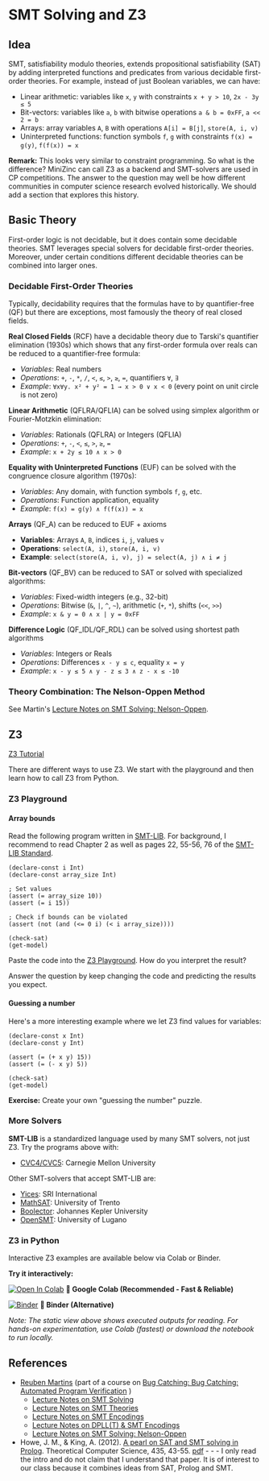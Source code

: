 # SMT Solving and Z3

## Idea

SMT, satisfiability modulo theories, extends propositional satisfiability (SAT) by adding interpreted functions and predicates from various decidable first-order theories. For example, instead of just Boolean variables, we can have:

- Linear arithmetic: variables like `x`, `y` with constraints `x + y > 10`, `2x - 3y ≤ 5`
- Bit-vectors: variables like `a`, `b` with bitwise operations `a & b = 0xFF`, `a << 2 = b`
- Arrays: array variables `A`, `B` with operations `A[i] = B[j]`, `store(A, i, v)`
- Uninterpreted functions: function symbols `f`, `g` with constraints `f(x) = g(y)`, `f(f(x)) = x`

**Remark:** This looks very similar to constraint programming. So what is the difference? MiniZinc can call Z3 as a backend and SMT-solvers are used in CP competitions. The answer to the question may well be how different communities in computer science research evolved historically. We should add a section that explores this history.

## Basic Theory

First-order logic is not decidable, but it does contain some decidable theories. SMT leverages special solvers for decidable first-order theories. Moreover, under certain conditions different decidable theories can be combined into larger ones. 

### Decidable First-Order Theories

Typically, decidability requires that the formulas have to by quantifier-free (QF) but there are exceptions, most famously the theory of real closed fields.

**Real Closed Fields** (RCF) have a decidable theory due to Tarski's quantifier elimination (1930s) which shows that any first-order formula over reals can be reduced to a quantifier-free formula:
- *Variables*: Real numbers
- *Operations*: `+`, `-`, `*`, `/`, `<`, `≤`, `>`, `≥`, `=`, quantifiers `∀`, `∃`
- *Example*: `∀x∀y. x² + y² = 1 → x > 0 ∨ x < 0` (every point on unit circle is not zero)

**Linear Arithmetic** (QFLRA/QFLIA) can be solved using simplex algorithm or Fourier-Motzkin elimination:
- *Variables*: Rationals (QFLRA) or Integers (QFLIA) 
- *Operations*: `+`, `-`, `<`, `≤`, `>`, `≥`, `=`
- *Example*: `x + 2y ≤ 10 ∧ x > 0`

**Equality with Uninterpreted Functions** (EUF) can be solved with the congruence closure algorithm (1970s):
- *Variables*: Any domain, with function symbols `f`, `g`, etc.
- *Operations*: Function application, equality
- *Example*: `f(x) = g(y) ∧ f(f(x)) = x`

**Arrays** (QF_A) can be reduced to EUF + axioms
- **Variables**: Arrays `A`, `B`, indices `i`, `j`, values `v`
- **Operations**: `select(A, i)`, `store(A, i, v)`
- **Example**: `select(store(A, i, v), j) = select(A, j) ∧ i ≠ j`

**Bit-vectors** (QF_BV) can be reduced to SAT or solved with specialized algorithms:
- *Variables*: Fixed-width integers (e.g., 32-bit)
- *Operations*: Bitwise (`&`, `|`, `^`, `~`), arithmetic (`+`, `*`), shifts (`<<`, `>>`)
- *Example*: `x & y = 0 ∧ x | y = 0xFF`

**Difference Logic** (QF_IDL/QF_RDL) can be solved using shortest path algorithms
- *Variables*: Integers or Reals
- *Operations*: Differences `x - y ≤ c`, equality `x = y`
- *Example*: `x - y ≤ 5 ∧ y - z ≤ 3 ∧ z - x ≤ -10`

### Theory Combination: The Nelson-Oppen Method

See Martin's [Lecture Notes on SMT Solving: Nelson-Oppen](https://www.cs.cmu.edu/~15414/s24/lectures/18-smt-solving.pdf).

## Z3

[Z3 Tutorial](https://microsoft.github.io/z3guide/docs/logic/intro/)

There are different ways to use Z3. We start with the playground and then learn how to call Z3 from Python.

### Z3 Playground 

#### Array bounds

Read the following program written in [SMT-LIB](https://smt-lib.org/language.shtml). For background, I recommend to read Chapter 2 as well as pages 22, 55-56, 76 of the [SMT-LIB Standard](https://smt-lib.org/papers/smt-lib-reference-v2.7-r2025-07-07.pdf).

```
(declare-const i Int)
(declare-const array_size Int)

; Set values
(assert (= array_size 10))
(assert (= i 15))

; Check if bounds can be violated
(assert (not (and (<= 0 i) (< i array_size))))

(check-sat)
(get-model)
```
Paste the code into the [Z3 Playground](https://microsoft.github.io/z3guide/docs/logic/intro/). How do you interpret the result? 

Answer the question by keep changing the code and predicting the results you expect.

#### Guessing a number

Here's a more interesting example where we let Z3 find values for variables:

```
(declare-const x Int)
(declare-const y Int)

(assert (= (+ x y) 15))
(assert (= (- x y) 5))

(check-sat)
(get-model)
```
**Exercise:** Create your own "guessing the number" puzzle.

### More Solvers

**SMT-LIB** is a standardized language used by many SMT solvers, not just Z3. Try the programs above with:

- [CVC4/CVC5](https://cvc4.github.io/app/): Carnegie Mellon University

Other SMT-solvers that accept SMT-LIB are:
- [Yices](https://yices.csl.sri.com/): SRI International  
- [MathSAT](http://mathsat.fbk.eu/): University of Trento
- [Boolector](https://boolector.github.io/): Johannes Kepler University
- [OpenSMT](https://verify.inf.usi.ch/opensmt/): University of Lugano


### Z3 in Python

Interactive Z3 examples are available below via Colab or Binder.

**Try it interactively:** 

[![Open In Colab](https://colab.research.google.com/assets/colab-badge.svg)](https://colab.research.google.com/github/LEAP-at-Chapman/CPSC-510-Logical-Foundations-of-Computing/blob/main/z3/z3-examples.ipynb) **🚀 Google Colab (Recommended - Fast & Reliable)**

[![Binder](https://mybinder.org/badge_logo.svg)](https://mybinder.org/v2/gh/LEAP-at-Chapman/CPSC-510-Logical-Foundations-of-Computing/main?filepath=content%2Frequirements.txt&labpath=../z3%2Fz3-examples.ipynb) **🐳 Binder (Alternative)**

*Note: The static view above shows executed outputs for reading. For hands-on experimentation, use Colab (fastest) or download the notebook to run locally.*

## References

- [Reuben Martins](https://sat-group.github.io/ruben/) (part of a course on [Bug Catching: Bug Catching: Automated Program Verification](https://www.cs.cmu.edu/~15414/s22/s21/lectures/) )
  - [Lecture Notes on SMT Solving](https://www.cs.cmu.edu/~15414/s22/s21/lectures/16-smt.pdf)
  - [Lecture Notes on SMT Theories](https://www.cs.cmu.edu/~15414/s21/lectures/17-smt-theories.pdf)
  - [Lecture Notes on SMT Encodings](https://www.cs.cmu.edu/~15414/s21/lectures/18-smt-encodings.pdf)
  - [Lecture Notes on DPLL(T) & SMT Encodings](https://www.cs.cmu.edu/~15414/s24/lectures/19-smt-encodings.pdf)
  - [Lecture Notes on SMT Solving: Nelson-Oppen](https://www.cs.cmu.edu/~15414/s24/lectures/18-smt-solving.pdf)
- Howe, J. M., & King, A. (2012). [A pearl on SAT and SMT solving in Prolog](https://scholar.google.com/scholar?hl=en&as_sdt=0%2C5&q=A+Pearl+on+SAT+and+SMT+Solving+in+Prolog&btnG=). Theoretical Computer Science, 435, 43-55. [pdf](https://www.staff.city.ac.uk/~jacob/solver/tcs.pdf) - - - I only read the intro and do not claim that I understand that paper. It is of interest to our class because it combines ideas from SAT, Prolog and SMT.
